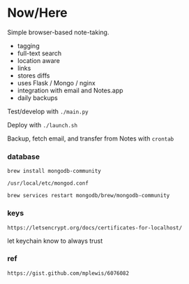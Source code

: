 # Now/Here  

Simple browser-based note-taking.
- tagging
- full-text search
- location aware
- links
- stores diffs
- uses Flask / Mongo / nginx
- integration with email and Notes.app
- daily backups

Test/develop with `./main.py`  

Deploy with `./launch.sh`

Backup, fetch email, and transfer from Notes with `crontab`



### database

    brew install mongodb-community

    /usr/local/etc/mongod.conf  

    brew services restart mongodb/brew/mongodb-community

### keys

    https://letsencrypt.org/docs/certificates-for-localhost/

let keychain know to always trust

### ref

    https://gist.github.com/mplewis/6076082

